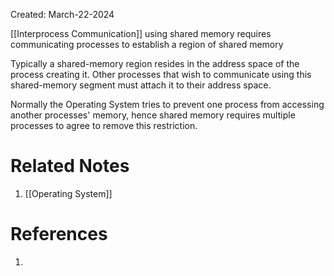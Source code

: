 Created: March-22-2024

[[Interprocess Communication]] using shared memory requires communicating processes to establish a region of shared memory

Typically a shared-memory region resides in the address space of the process creating it. Other processes that wish to communicate using this shared-memory segment must attach it to their address space.

Normally the Operating System tries to prevent one process from accessing another processes' memory, hence shared memory requires multiple processes to agree to remove this restriction.
# Related Notes

1. [[Operating System]]
# References

1. 